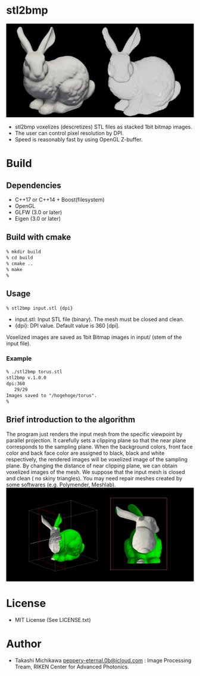 # stl2bmp
![teaser image](images/overview.png)
* stl2bmp voxelizes (descretizes) STL files as stacked 1bit bitmap images. 
* The user can control pixel resolution by DPI.
* Speed is reasonably fast by using OpenGL Z-buffer.
# Build
## Dependencies 
* C++17 or C++14 + Boost(filesystem)
* OpenGL 
* GLFW (3.0 or later)
* Eigen (3.0 or later)
## Build with cmake
```shell
% mkdir build    
% cd build 
% cmake ..
% make 
% 
```
## Usage 
```shell
% stl2bmp input.stl {dpi}
```
* input.stl: Input STL file (binary). The mesh must be closed and clean. 
* {dpi}: DPI value. Default value is 360 [dpi].

Voxelized images are saved as 1bit Bitmap images in input/ (stem of the input file). 

### Example
``` shell
% ./stl2bmp torus.stl
stl2bmp v.1.0.0
dpi:360
   29/29
Images saved to "/hogehoge/torus".
%
```
## Brief introduction to the algorithm
The program just renders the input mesh from the specific viewpoint by parallel projection.
It carefully sets a clipping plane so that the near plane corresponds to the sampling plane.
When the background colors, front face color and back face color are assigned to black, black and white respectively, the rendered images will be voxelized image of the sampling plane. 
By changing the distance of near clipping plane, we can obtain voxelized images of the mesh. 
We suppose that the input mesh is closed and clean ( no skiny triangles). You may need repair meshes created by some softwares (e.g. Polymender, Meshlab).
![原理](images/principle.png "表裏をそれぞれ緑と白でレンダリングし、とある平面でクリッピングした結果")
# License
* MIT License (See LICENSE.txt)
# Author
* Takashi Michikawa <peppery-eternal.0b@icloud.com> : Image Processing Tream, RIKEN Center for Advanced Photonics.

